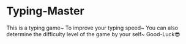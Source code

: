 # Typing-Master
This is a typing game~                            To improve your typing speed~                                     You can also determine the difficulty level of the game by your self~                                   Good-Luck😎
